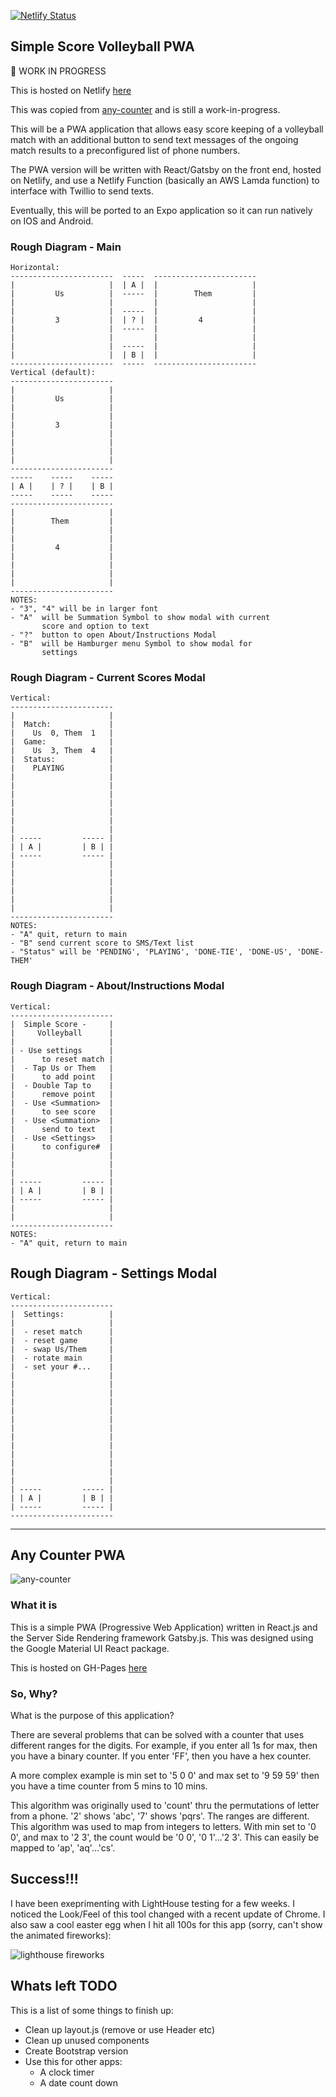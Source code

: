 
[![Netlify Status](https://api.netlify.com/api/v1/badges/6513a439-e820-4405-954f-8f442c0a29c1/deploy-status)](https://app.netlify.com/sites/admiring-bhabha-8dfc0c/deploys)

## Simple Score Volleyball PWA

:construction: WORK IN PROGRESS 

This is hosted on Netlify [here](admiring-bhabha-8dfc0c.netlify.com)



This was copied from [any-counter](https://github.com/alpiepho/any-counter) and is still
a work-in-progress.

This will be a PWA application that allows easy score keeping of a volleyball match
with an additional button to send text messages of the ongoing match results to a 
preconfigured list of phone numbers.

The PWA version will be written with React/Gatsby on the front end, hosted on Netlify,
and use a Netlify Function (basically an AWS Lamda function) to interface with Twillio
to send texts.

Eventually, this will be ported to an Expo application so it can run natively on IOS
and Android.


### Rough Diagram - Main

```
Horizontal:
-----------------------  -----  -----------------------
|                     |  | A |  |                     |
|         Us          |  -----  |        Them         |
|                     |         |                     |
|                     |  -----  |                     |
|         3           |  | ? |  |         4           |
|                     |  -----  |                     |
|                     |         |                     |
|                     |  -----  |                     |
|                     |  | B |  |                     |
-----------------------  -----  -----------------------
Vertical (default):
----------------------- 
|                     | 
|         Us          |
|                     | 
|                     | 
|         3           |
|                     |
|                     | 
|                     |
|                     |
----------------------- 
-----    -----    -----
| A |    | ? |    | B |
-----    -----    -----
----------------------- 
|                     | 
|        Them         |
|                     | 
|                     | 
|         4           |
|                     |
|                     | 
|                     |
|                     |
----------------------- 
NOTES:
- "3", "4" will be in larger font
- "A"  will be Summation Symbol to show modal with current
       score and option to text
- "?"  button to open About/Instructions Modal
- "B"  will be Hamburger menu Symbol to show modal for 
       settings

```

### Rough Diagram - Current Scores Modal
```
Vertical:
----------------------- 
|                     | 
|  Match:             |
|    Us  0, Them  1   | 
|  Game:              | 
|    Us  3, Them  4   |
|  Status:            |
|    PLAYING          | 
|                     |
|                     |
|                     |
|                     |
|                     |
|                     |
|                     |
| -----         ----- |
| | A |         | B | |
| -----         ----- |
|                     | 
|                     |
|                     |
|                     | 
|                     |
|                     |
----------------------- 
NOTES:
- "A" quit, return to main
- "B" send current score to SMS/Text list
- "Status" will be 'PENDING', 'PLAYING', 'DONE-TIE', 'DONE-US', 'DONE-THEM'
```

### Rough Diagram - About/Instructions Modal
```
Vertical:
----------------------- 
|  Simple Score -     | 
|     Volleyball      |
|                     | 
| - Use settings      | 
|      to reset match |
|  - Tap Us or Them   |
|      to add point   | 
|  - Double Tap to    |
|      remove point   |
|  - Use <Summation>  |
|      to see score   |
|  - Use <Summation>  |
|      send to text   |
|  - Use <Settings>   |
|      to configure#  | 
|                     |
|                     | 
|                     | 
| -----         ----- |
| | A |         | B | |
| -----         ----- |
|                     |
|                     |
----------------------- 
NOTES:
- "A" quit, return to main
```

## Rough Diagram - Settings Modal
```
Vertical:
----------------------- 
|  Settings:          | 
|                     |
|  - reset match      | 
|  - reset game       | 
|  - swap Us/Them     |
|  - rotate main      |
|  - set your #...    | 
|                     |
|                     |
|                     |
|                     |
|                     |
|                     |
|                     |
|                     | 
|                     |
|                     | 
|                     | 
|                     |
|                     |
| -----         ----- |
| | A |         | B | |
| -----         ----- |
----------------------- 
```

----------------------------------------------------


## Any Counter PWA

![any-counter](./any_counter.png)


### What it is
This is a simple PWA (Progressive Web Application) written in React.js and the Server Side Rendering framework Gatsby.js. This was designed using the Google Material UI React package.

This is hosted on GH-Pages [here](https://alpiepho.github.io/any-counter/)

### So, Why?

What is the purpose of this application?

There are several problems that can be solved with a counter that uses different ranges for the digits. For example, if you enter all 1s for max, then you have a binary counter. If you enter 'FF', then you have a hex counter.

A more complex example is min set to '5 0 0' and max set to '9 59 59' then you have a time counter from 5 mins to 10 mins.

This algorithm was originally used to 'count' thru the permutations of letter from a phone. '2' shows 'abc', '7' shows 'pqrs'. The ranges are different. This algorithm was used to map from integers to letters. With min set to '0 0', and max to '2 3', the count would be '0 0', '0 1'...'2 3'. This can easily be mapped to 'ap', 'aq'...'cs'.


## Success!!!

I have been exeprimenting with LightHouse testing for a few weeks.  I noticed the Look/Feel of this tool changed with a recent update of Chrome.  I also saw a cool easter egg when I hit all 100s for this app (sorry, can't show the animated fireworks):

![lighthouse fireworks](./lighthouse_fireworks.png)


##  Whats left TODO

This is a list of some things to finish up:

- Clean up layout.js (remove or use Header etc)
- Clean up unused components
- Create Bootstrap version
- Use this for other apps:
    - A clock timer
    - A date count down


